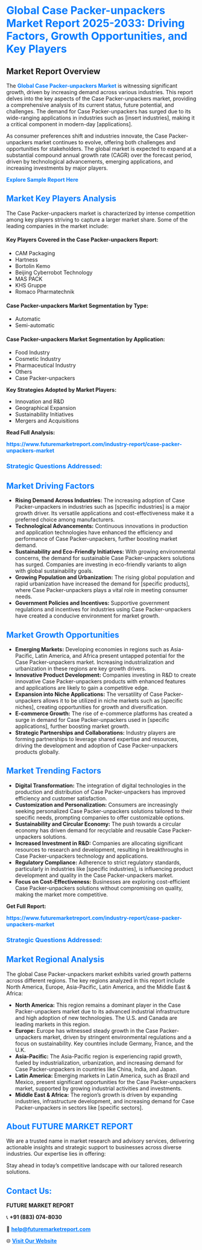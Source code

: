 <h1 style="color: #007BFF;">Global Case Packer-unpackers Market Report 2025-2033: Driving Factors, Growth Opportunities, and Key Players</h1>

<section id="overview">
<h2>Market Report Overview</h2>
<p>The <a href="https://www.futuremarketreport.com/industry-report/case-packer-unpackers-market" style="color: #007BFF; text-decoration: none;"><strong>Global Case Packer-unpackers Market</strong></a> is witnessing significant growth, driven by increasing demand across various industries. This report delves into the key aspects of the Case Packer-unpackers market, providing a comprehensive analysis of its current status, future potential, and challenges. The demand for Case Packer-unpackers has surged due to its wide-ranging applications in industries such as [insert industries], making it a critical component in modern-day [applications].</p>
<p>As consumer preferences shift and industries innovate, the Case Packer-unpackers market continues to evolve, offering both challenges and opportunities for stakeholders. The global market is expected to expand at a substantial compound annual growth rate (CAGR) over the forecast period, driven by technological advancements, emerging applications, and increasing investments by major players.</p>
</section>

<section id="overview">
<p><a href="https://www.futuremarketreport.com/request-sample/reportId=119953" style="color: #007BFF; text-decoration: none;"><strong>Explore Sample Report Here</strong></a></p>
</section>

<section id="key-players">
<h2 style="color: #007BFF;">Market Key Players Analysis</h2>
<p>The Case Packer-unpackers market is characterized by intense competition among key players striving to capture a larger market share. Some of the leading companies in the market include:</p>
<h4>Key Players Covered in the Case Packer-unpackers Report:</h4>
<ul><li>CAM Packaging</li><li>Hartness</li><li>Bortolin Kemo</li><li>Beijing Cyberrobot Technology</li><li>MAS PACK</li><li>KHS Gruppe</li><li>Romaco Pharmatechnik</li></ul>
<h4>Case Packer-unpackers Market Segmentation by Type:</h4>
<ul><li>Automatic</li><li>Semi-automatic</li></ul>

<h4>Case Packer-unpackers Market Segmentation by Application:</h4>
<ul><li>Food Industry</li><li>Cosmetic Industry</li><li>Pharmaceutical Industry</li><li>Others</li><li>Case Packer-unpackers</li></ul>
<p><strong>Key Strategies Adopted by Market Players:</strong></p>
<ul>
<li>Innovation and R&D</li>
<li>Geographical Expansion</li>
<li>Sustainability Initiatives</li>
<li>Mergers and Acquisitions</li>
</ul>
</section>

<section>
<p><strong>Read Full Analysis: </strong></p><a href="https://www.futuremarketreport.com/industry-report/case-packer-unpackers-market" style="color: #007BFF; text-decoration: none;"><strong>https://www.futuremarketreport.com/industry-report/case-packer-unpackers-market</strong></a>
<h3 style="color: #007BFF;">Strategic Questions Addressed:</h3>
</section>

<section id="driving-factors">
<h2 style="color: #007BFF;">Market Driving Factors</h2>
<ul>
<li><strong>Rising Demand Across Industries:</strong> The increasing adoption of Case Packer-unpackers in industries such as [specific industries] is a major growth driver. Its versatile applications and cost-effectiveness make it a preferred choice among manufacturers.</li>
<li><strong>Technological Advancements:</strong> Continuous innovations in production and application technologies have enhanced the efficiency and performance of Case Packer-unpackers, further boosting market demand.</li>
<li><strong>Sustainability and Eco-Friendly Initiatives:</strong> With growing environmental concerns, the demand for sustainable Case Packer-unpackers solutions has surged. Companies are investing in eco-friendly variants to align with global sustainability goals.</li>
<li><strong>Growing Population and Urbanization:</strong> The rising global population and rapid urbanization have increased the demand for [specific products], where Case Packer-unpackers plays a vital role in meeting consumer needs.</li>
<li><strong>Government Policies and Incentives:</strong> Supportive government regulations and incentives for industries using Case Packer-unpackers have created a conducive environment for market growth.</li>
</ul>
</section>

<section id="growth-opportunities">
<h2 style="color: #007BFF;">Market Growth Opportunities</h2>
<ul>
<li><strong>Emerging Markets:</strong> Developing economies in regions such as Asia-Pacific, Latin America, and Africa present untapped potential for the Case Packer-unpackers market. Increasing industrialization and urbanization in these regions are key growth drivers.</li>
<li><strong>Innovative Product Development:</strong> Companies investing in R&D to create innovative Case Packer-unpackers products with enhanced features and applications are likely to gain a competitive edge.</li>
<li><strong>Expansion into Niche Applications:</strong> The versatility of Case Packer-unpackers allows it to be utilized in niche markets such as [specific niches], creating opportunities for growth and diversification.</li>
<li><strong>E-commerce Growth:</strong> The rise of e-commerce platforms has created a surge in demand for Case Packer-unpackers used in [specific applications], further boosting market growth.</li>
<li><strong>Strategic Partnerships and Collaborations:</strong> Industry players are forming partnerships to leverage shared expertise and resources, driving the development and adoption of Case Packer-unpackers products globally.</li>
</ul>
</section>

<section id="trending-factors">
<h2 style="color: #007BFF;">Market Trending Factors</h2>
<ul>
<li><strong>Digital Transformation:</strong> The integration of digital technologies in the production and distribution of Case Packer-unpackers has improved efficiency and customer satisfaction.</li>
<li><strong>Customization and Personalization:</strong> Consumers are increasingly seeking personalized Case Packer-unpackers solutions tailored to their specific needs, prompting companies to offer customizable options.</li>
<li><strong>Sustainability and Circular Economy:</strong> The push towards a circular economy has driven demand for recyclable and reusable Case Packer-unpackers solutions.</li>
<li><strong>Increased Investment in R&D:</strong> Companies are allocating significant resources to research and development, resulting in breakthroughs in Case Packer-unpackers technology and applications.</li>
<li><strong>Regulatory Compliance:</strong> Adherence to strict regulatory standards, particularly in industries like [specific industries], is influencing product development and quality in the Case Packer-unpackers market.</li>
<li><strong>Focus on Cost-Effectiveness:</strong> Businesses are exploring cost-efficient Case Packer-unpackers solutions without compromising on quality, making the market more competitive.</li>
</ul>
</section>

<section>
<p><strong>Get Full Report: </strong></p><a href="https://www.futuremarketreport.com/industry-report/case-packer-unpackers-market" style="color: #007BFF; text-decoration: none;"><strong>https://www.futuremarketreport.com/industry-report/case-packer-unpackers-market</strong></a>
<h3 style="color: #007BFF;">Strategic Questions Addressed:</h3>
</section>


<section id="regional-analysis">
<h2 style="color: #007BFF;">Market Regional Analysis</h2>
<p>The global Case Packer-unpackers market exhibits varied growth patterns across different regions. The key regions analyzed in this report include North America, Europe, Asia-Pacific, Latin America, and the Middle East & Africa:</p>
<ul>
<li><strong>North America:</strong> This region remains a dominant player in the Case Packer-unpackers market due to its advanced industrial infrastructure and high adoption of new technologies. The U.S. and Canada are leading markets in this region.</li>
<li><strong>Europe:</strong> Europe has witnessed steady growth in the Case Packer-unpackers market, driven by stringent environmental regulations and a focus on sustainability. Key countries include Germany, France, and the U.K.</li>
<li><strong>Asia-Pacific:</strong> The Asia-Pacific region is experiencing rapid growth, fueled by industrialization, urbanization, and increasing demand for Case Packer-unpackers in countries like China, India, and Japan.</li>
<li><strong>Latin America:</strong> Emerging markets in Latin America, such as Brazil and Mexico, present significant opportunities for the Case Packer-unpackers market, supported by growing industrial activities and investments.</li>
<li><strong>Middle East & Africa:</strong> The region’s growth is driven by expanding industries, infrastructure development, and increasing demand for Case Packer-unpackers in sectors like [specific sectors].</li>
</ul>
</section>

<footer>
<h2 style="color: #007BFF;">About FUTURE MARKET REPORT</h2>
<p>We are a trusted name in market research and advisory services, delivering actionable insights and strategic support to businesses across diverse industries. Our expertise lies in offering:</p>

<p>Stay ahead in today’s competitive landscape with our tailored research solutions.</p>

<h2 style="color: #007BFF;">Contact Us:</h2>
<p><strong>FUTURE MARKET REPORT</strong></p>
<p>📞 <strong>+91 (883) 074-8030</strong></p>
<p>📧 <strong><a href="mailto:help@futuremarketreport.com" style="color: #007BFF;">help@futuremarketreport.com</a></strong></p>
<p>🌐 <strong><a href="https://www.futuremarketreport.com/" style="color: #007BFF;">Visit Our Website</a></strong></p>
</footer>